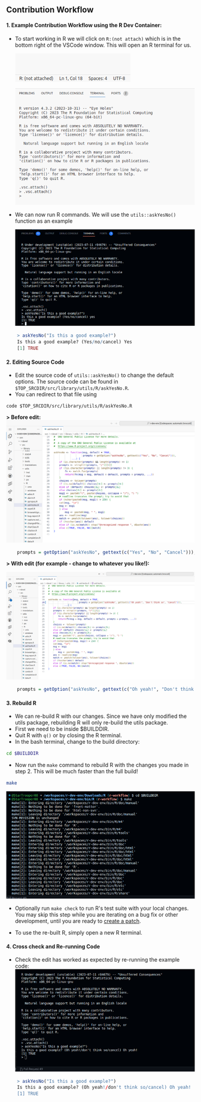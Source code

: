 
## Contribution Workflow

#### 1. Example Contribution Workflow using the R Dev Container:
-  To start working in R we will click on `R:(not attach)` which is in the bottom right of the VSCode window. This will open an R terminal for us.
     
    ![alt text](../assets/rdev11.png)

    ![alt text](../assets/rdev12.png)

-  We can now run R commands. We will use the `utils::askYesNo()` function as an example
    
    ![alt text](../assets/rdev19.png)

```R
    > askYesNo("Is this a good example?")
    Is this a good example? (Yes/no/cancel) Yes
    [1] TRUE 
```

#### 2. Editing Source Code
- Edit the source code of `utils::askYesNo()` to change the default options. The source code can be found in `$TOP_SRCDIR/src/library/utils/R/askYesNo.R`.
- You can redirect to that file using 
``` 
code $TOP_SRCDIR/src/library/utils/R/askYesNo.R
```

**> Before edit:**
![alt text](../assets/rdev20.png)

    
```R title="askYesNo.R" linenums="20"
    prompts = getOption("askYesNo", gettext(c("Yes", "No", "Cancel"))),
```

**> With edit (for example - change to whatever you like!):**

![alt text](../assets/rdev21.png)

```R title="askYesNo.R" linenums="20"
    prompts = getOption("askYesNo", gettext(c("Oh yeah!", "Don't think so", "Cancel"))),
```

#### 3. Rebuild R
- We can re-build R with our changes. Since we have only modified the utils package, rebuilding R will only re-build the utils package.
- First we need to be inside $BUILDDIR.
- Quit R with `q()` or by closing the R terminal.
- In the bash terminal, change to the build directory:
```bash
cd $BUILDDIR
```
-  Now run the `make` command to rebuild R with the changes you made in step 2. This will be much faster than the full build!
```bash
make
```
    
![alt text](../assets/rdev22.png)

- Optionally run `make check` to run R's test suite with your local changes. You may skip this step while you are iterating on a bug fix or other development, until you are ready to [create a patch](./patch_update.md).

- To use the re-built R, simply open a new R terminal.

#### 4. Cross check and Re-running Code 
- Check the edit has worked as expected by re-running the example code:
![alt text](../assets/rdev23.png)

```R
    > askYesNo("Is this a good example?")
    Is this a good example? (Oh yeah!/don't think so/cancel) Oh yeah!
    [1] TRUE
```
